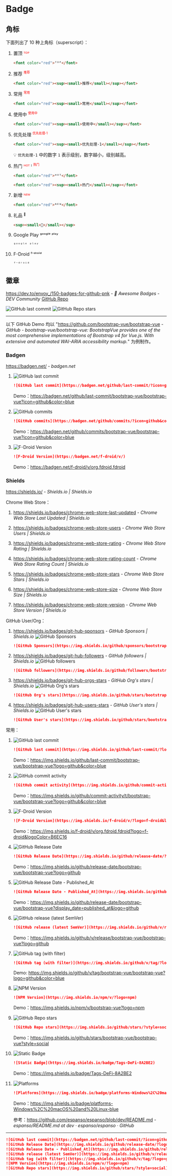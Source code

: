 # Badge

## 角标

下面列出了 10 种上角标（superscript）：

1. 置顶 <font color="red">ᵀᴼᴾ</font>

    ```html
    <font color="red">ᵀᴼᴾ</font>
    ```

2. 推荐 <font color="red"><sup><small>推荐</small></sup></font>

    ```html
    <font color="red"><sup><small>推荐</small></sup></font>
    ```

3. 常用 <font color="red"><sup><small>常用</small></sup></font>

    ```html
    <font color="red"><sup><small>常用</small></sup></font>
    ```

4. 使用中 <font color="red"><sup><small>使用中</small></sup></font>

    ```html
    <font color="red"><sup><small>使用中</small></sup></font>
    ```

5. 优先处理 <font color="red"><sup><small>优先处理-1</small></sup></font>

    ```html
    <font color="red"><sup><small>优先处理-1</small></sup></font>
    ```

    💡 `优先处理-1` 中的数字 `1` 表示级别，数字越小，级别越高。

6. 热门 <font color="red">ᴴᴼᵀ</font> ᴵ <font color="red"><sup><small>热门</small></sup></font>

    ```html
    <font color="red">ᴴᴼᵀ</font>
    ```

    ```html
    <font color="red"><sup><small>热门</small></sup></font>
    ```

7. 新增 <font color="red">ᴺᴱᵂ</font>

    ```html
    <font color="red">ᴺᴱᵂ</font>
    ```

8. 礼品 <sup><small>🎁</small></sup>

    ```html
    <sup><small>🎁</small></sup>
    ```

9. Google Play ᵍᵒᵒᵍˡᵉ ᵖˡᵃʸ

    ```html
    ᵍᵒᵒᵍˡᵉ ᵖˡᵃʸ
    ```

10. F-Droid ᶠ⁻ᵈʳᵒⁱᵈ

    ```html
    ᶠ⁻ᵈʳᵒⁱᵈ
    ```

## 徽章

https://dev.to/envoy_/150-badges-for-github-pnk - *📛 Awesome Badges - DEV Community* [GitHub Repo](https://github.com/Envoy-VC/awesome-badges)

![GitHub last commit](https://img.shields.io/github/last-commit/Envoy-VC/awesome-badges?color=blue&logo=github)
![GitHub Repo stars](https://img.shields.io/github/stars/Envoy-VC/awesome-badges?style=social)

---

以下 GitHub Demo 均以 "https://github.com/bootstrap-vue/bootstrap-vue - *GitHub - bootstrap-vue/bootstrap-vue: BootstrapVue provides one of the most comprehensive implementations of Bootstrap v4 for Vue.js. With extensive and automated WAI-ARIA accessibility markup.*" 为例制作。

### Badgen

https://badgen.net/ - *badgen.net*

1. ![GitHub last commit](https://badgen.net/github/last-commit/bootstrap-vue/bootstrap-vue?icon=github&color=blue)

    ```markdown
    ![GitHub last commit](https://badgen.net/github/last-commit/?icon=github&color=blue)
    ```

    Demo：https://badgen.net/github/last-commit/bootstrap-vue/bootstrap-vue?icon=github&color=blue

2. ![GitHub commits](https://badgen.net/github/commits/bootstrap-vue/bootstrap-vue?icon=github&color=blue)

    ```markdown
    ![GitHub commits](https://badgen.net/github/commits/?icon=github&color=blue)
    ```

    Demo：https://badgen.net/github/commits/bootstrap-vue/bootstrap-vue?icon=github&color=blue

3. ![F-Droid Version](https://badgen.net/f-droid/v/org.fdroid.fdroid)

    ```markdown
    ![F-Droid Version](https://badgen.net/f-droid/v/)
    ```

    Demo：https://badgen.net/f-droid/v/org.fdroid.fdroid

### Shields

https://shields.io/ - *Shields.io | Shields.io*

Chrome Web Store：

1. https://shields.io/badges/chrome-web-store-last-updated - *Chrome Web Store Last Updated | Shields.io*

2. https://shields.io/badges/chrome-web-store-users - *Chrome Web Store Users | Shields.io*

3. https://shields.io/badges/chrome-web-store-rating - *Chrome Web Store Rating | Shields.io*

4. https://shields.io/badges/chrome-web-store-rating-count - *Chrome Web Store Rating Count | Shields.io*

5. https://shields.io/badges/chrome-web-store-stars - *Chrome Web Store Stars | Shields.io*

6. https://shields.io/badges/chrome-web-store-size - *Chrome Web Store Size | Shields.io*

7. https://shields.io/badges/chrome-web-store-version - *Chrome Web Store Version | Shields.io*

GitHub User/Org：

1. https://shields.io/badges/git-hub-sponsors - *GitHub Sponsors | Shields.io* ![GitHub Sponsors](https://img.shields.io/github/sponsors/bootstrap-vue)

    ```markdown
    ![GitHub Sponsors](https://img.shields.io/github/sponsors/bootstrap-vue)
    ```

2. https://shields.io/badges/git-hub-followers - *GitHub followers | Shields.io* ![GitHub followers](https://img.shields.io/github/followers/bootstrap-vue)

    ```markdown
    ![GitHub followers](https://img.shields.io/github/followers/bootstrap-vue)
    ```

3. https://shields.io/badges/git-hub-orgs-stars - *GitHub Org's stars | Shields.io* ![GitHub Org's stars](https://img.shields.io/github/stars/bootstrap-vue)

    ```markdown
    ![GitHub Org's stars](https://img.shields.io/github/stars/bootstrap-vue)
    ```

4. https://shields.io/badges/git-hub-users-stars - *GitHub User's stars | Shields.io* ![GitHub User's stars](https://img.shields.io/github/stars/bootstrap-vue)

    ```markdown
    ![GitHub User's stars](https://img.shields.io/github/stars/bootstrap-vue)
    ```

常用：

1. ![GitHub last commit](https://img.shields.io/github/last-commit/bootstrap-vue/bootstrap-vue?logo=github&color=blue)

    ```markdown
    ![GitHub last commit](https://img.shields.io/github/last-commit/?logo=github&color=blue)
    ```

    Demo：https://img.shields.io/github/last-commit/bootstrap-vue/bootstrap-vue?logo=github&color=blue

2. ![GitHub commit activity](https://img.shields.io/github/commit-activity/t/bootstrap-vue/bootstrap-vue?logo=github&color=blue)

    ```markdown
    ![GitHub commit activity](https://img.shields.io/github/commit-activity/t/?logo=github&color=blue)
    ```

    Demo：https://img.shields.io/github/commit-activity/t/bootstrap-vue/bootstrap-vue?logo=github&color=blue

3. ![F-Droid Version](https://img.shields.io/f-droid/v/org.fdroid.fdroid?logo=f-droid&logoColor=B6EC16)

    ```markdown
    ![F-Droid Version](https://img.shields.io/f-droid/v/?logo=f-droid&logoColor=B6EC16)
    ```

    Demo：https://img.shields.io/f-droid/v/org.fdroid.fdroid?logo=f-droid&logoColor=B6EC16

4. ![GitHub Release Date](https://img.shields.io/github/release-date/bootstrap-vue/bootstrap-vue?logo=github)

    ```markdown
    ![GitHub Release Date](https://img.shields.io/github/release-date/?logo=github)
    ```

    Demo：https://img.shields.io/github/release-date/bootstrap-vue/bootstrap-vue?logo=github

5. ![GitHub Release Date - Published_At](https://img.shields.io/github/release-date/bootstrap-vue/bootstrap-vue?display_date=published_at&logo=github)

    ```markdown
    ![GitHub Release Date - Published_At](https://img.shields.io/github/release-date/?display_date=published_at&logo=github)
    ```

    Demo：https://img.shields.io/github/release-date/bootstrap-vue/bootstrap-vue?display_date=published_at&logo=github

6. ![GitHub release (latest SemVer)](https://img.shields.io/github/v/release/bootstrap-vue/bootstrap-vue?logo=github)

    ```markdown
    ![GitHub release (latest SemVer)](https://img.shields.io/github/v/release/?logo=github)
    ```

    Demo：https://img.shields.io/github/v/release/bootstrap-vue/bootstrap-vue?logo=github

7. ![GitHub tag (with filter)](https://img.shields.io/github/v/tag/bootstrap-vue/bootstrap-vue?logo=github&color=blue)

    ```markdown
    ![GitHub tag (with filter)](https://img.shields.io/github/v/tag/?logo=github&color=blue)
    ```

    Demo: https://img.shields.io/github/v/tag/bootstrap-vue/bootstrap-vue?logo=github&color=blue

8. ![NPM Version](https://img.shields.io/npm/v/bootstrap-vue?logo=npm)

    ```markdown
    ![NPM Version](https://img.shields.io/npm/v/?logo=npm)
    ```

    Demo：https://img.shields.io/npm/v/bootstrap-vue?logo=npm

9. ![GitHub Repo stars](https://img.shields.io/github/stars/bootstrap-vue/bootstrap-vue?style=social)

    ```markdown
    ![GitHub Repo stars](https://img.shields.io/github/stars/?style=social)
    ```

    Demo：https://img.shields.io/github/stars/bootstrap-vue/bootstrap-vue?style=social

10. ![Static Badge](https://img.shields.io/badge/Tags-DeFi-8A2BE2)

    ```markdown
    ![Static Badge](https://img.shields.io/badge/Tags-DeFi-8A2BE2)
    ```

    Demo：https://img.shields.io/badge/Tags-DeFi-8A2BE2

11. ![Platforms](https://img.shields.io/badge/platforms-Windows%2C%20macOS%20and%20Linux-blue)

    ```markdown
    ![Platforms](https://img.shields.io/badge/platforms-Windows%2C%20macOS%20and%20Linux-blue)
    ```

    Demo：https://img.shields.io/badge/platforms-Windows%2C%20macOS%20and%20Linux-blue
    
    参考：https://github.com/espanso/espanso/blob/dev/README.md - *espanso/README.md at dev · espanso/espanso · GitHub*

---

```markdown
![GitHub last commit](https://badgen.net/github/last-commit/?icon=github&color=blue)
![GitHub Release Date](https://img.shields.io/github/release-date/?logo=github)
![GitHub Release Date - Published_At](https://img.shields.io/github/release-date/?display_date=published_at&logo=github)
![GitHub release (latest SemVer)](https://img.shields.io/github/v/release/?logo=github)
![GitHub tag (with filter)](https://img.shields.io/github/v/tag/?logo=github&color=blue)
![NPM Version](https://img.shields.io/npm/v/?logo=npm)
![GitHub Repo stars](https://img.shields.io/github/stars/?style=social)
```
